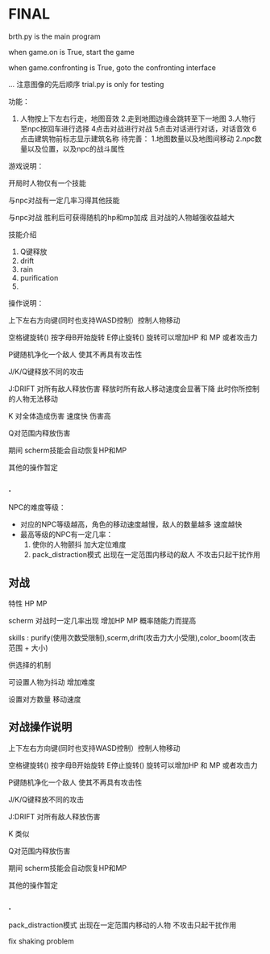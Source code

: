 # FINAL

brth.py is the main program 

when game.on is True, start the game 

when game.confronting is True, goto the confronting interface 

...
注意图像的先后顺序 
trial.py is only for testing 


功能：

1. 人物按上下左右行走，地图音效
   2.走到地图边缘会跳转至下一地图
   3.人物行至npc按回车进行选择
   4点击对战进行对战
   5点击对话进行对话，对话音效
   6点击建筑物前标志显示建筑名称
   待完善：
   1.地图数量以及地图间移动
   2.npc数量以及位置，以及npc的战斗属性



游戏说明：

开局时人物仅有一个技能 

与npc对战有一定几率习得其他技能 

与npc对战 胜利后可获得随机的hp和mp加成 且对战的人物越强收益越大 

技能介绍

1. Q键释放 
2. drift
3. rain
4. purification 
5. 

操作说明：

上下左右方向键(同时也支持WASD控制）控制人物移动

空格键旋转() 按字母B开始旋转 E停止旋转() 旋转可以增加HP 和 MP 或者攻击力

P键随机净化一个敌人 使其不再具有攻击性

J/K/Q键释放不同的攻击

J:DRIFT 对所有敌人释放伤害 释放时所有敌人移动速度会显著下降 此时你所控制的人物无法移动

K 对全体造成伤害 速度快 伤害高

Q对范围内释放伤害

期间 scherm技能会自动恢复HP和MP

其他的操作暂定

### .

NPC的难度等级：

- 对应的NPC等级越高，角色的移动速度越慢，敌人的数量越多 速度越快
- 最高等级的NPC有一定几率：
  1. 使你的人物颤抖  加大定位难度 
  2. pack_distraction模式 出现在一定范围内移动的敌人 不攻击只起干扰作用



## 对战

特性 HP MP 

scherm 对战时一定几率出现 增加HP MP 概率随能力而提高

skills : purify(使用次数受限制),scerm,drift(攻击力大小受限),color_boom(攻击范围 + 大小)

供选择的机制 

可设置人物为抖动 增加难度 

设置对方数量 移动速度 

## 对战操作说明

上下左右方向键(同时也支持WASD控制）控制人物移动 

空格键旋转() 按字母B开始旋转 E停止旋转()  旋转可以增加HP 和 MP 或者攻击力

P键随机净化一个敌人 使其不再具有攻击性 

J/K/Q键释放不同的攻击  

J:DRIFT 对所有敌人释放伤害

K 类似

Q对范围内释放伤害 

期间 scherm技能会自动恢复HP和MP

其他的操作暂定

### .

pack_distraction模式 出现在一定范围内移动的人物 不攻击只起干扰作用

fix shaking problem 

